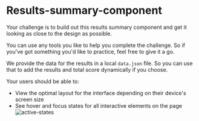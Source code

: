 # Results-summary-component
Your challenge is to build out this results summary component and get it looking as close to the design as possible.

You can use any tools you like to help you complete the challenge. So if you've got something you'd like to practice, feel free to give it a go.

We provide the data for the results in a local `data.json` file. So you can use that to add the results and total score dynamically if you choose.

Your users should be able to:

- View the optimal layout for the interface depending on their device's screen size
- See hover and focus states for all interactive elements on the page
![active-states](https://github.com/Hawk3037/Results-summary-component/assets/114768726/23bdad91-de94-4d55-8935-b9e10e003576)
